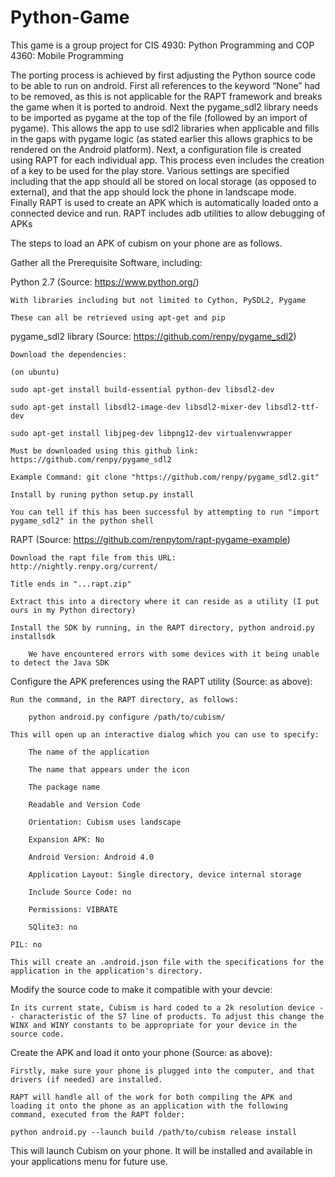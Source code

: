 # Python-Game
This game is a group project for CIS 4930: Python Programming and COP 4360: Mobile Programming

The porting process is achieved by first adjusting the Python source code to be able to run on android. First all references to the keyword “None” had to be removed, as this is not applicable for the RAPT framework and breaks the game when it is ported to android. Next the pygame_sdl2 library needs to be imported as pygame at the top of the file (followed by an import of pygame). This allows the app to use sdl2 libraries when applicable and fills in the gaps with pygame logic (as stated earlier this allows graphics to be rendered on the Android platform). Next, a configuration file is created using RAPT for each individual app. This process even includes the creation of a key to be used for the play store. Various settings are specified including that the app should all be stored on local storage (as opposed to external), and that the app should lock the phone in landscape mode. Finally RAPT is used to create an APK which is automatically loaded onto a connected device and run. RAPT includes adb utilities to allow debugging of APKs

The steps to load an APK of cubism on your phone are as follows.

Gather all the Prerequisite Software, including:

Python 2.7 (Source: https://www.python.org/)

	With libraries including but not limited to Cython, PySDL2, Pygame
  
	These can all be retrieved using apt-get and pip
  
pygame_sdl2 library (Source: https://github.com/renpy/pygame_sdl2)

	Download the dependencies:
  
	(on ubuntu)
  
	sudo apt-get install build-essential python-dev libsdl2-dev
  
	sudo apt-get install libsdl2-image-dev libsdl2-mixer-dev libsdl2-ttf-dev
  
	sudo apt-get install libjpeg-dev libpng12-dev virtualenvwrapper
  
	Must be downloaded using this github link: https://github.com/renpy/pygame_sdl2
  
	Example Command: git clone "https://github.com/renpy/pygame_sdl2.git"
  
	Install by runing python setup.py install
  
	You can tell if this has been successful by attempting to run "import pygame_sdl2" in the python shell
  
RAPT (Source: https://github.com/renpytom/rapt-pygame-example)

	Download the rapt file from this URL: http://nightly.renpy.org/current/
  
	Title ends in "...rapt.zip"
  
	Extract this into a directory where it can reside as a utility (I put ours in my Python directory)
  
	Install the SDK by running, in the RAPT directory, python android.py installsdk
  
		We have encountered errors with some devices with it being unable to detect the Java SDK
    
Configure the APK preferences using the RAPT utility (Source: as above):

	Run the command, in the RAPT directory, as follows:
  
		python android.py configure /path/to/cubism/
    
	This will open up an interactive dialog which you can use to specify:
  
		The name of the application
    
		The name that appears under the icon
    
		The package name
    
	 	Readable and Version Code
    
		Orientation: Cubism uses landscape
    
		Expansion APK: No
    
		Android Version: Android 4.0
    
		Application Layout: Single directory, device internal storage
    
		Include Source Code: no
    
		Permissions: VIBRATE
    
		SQlite3: no
    
    PIL: no
    
	This will create an .android.json file with the specifications for the application in the application's directory.

Modify the source code to make it compatible with your devcie:

	In its current state, Cubism is hard coded to a 2k resolution device -- characteristic of the S7 line of products. To adjust this change the WINX and WINY constants to be appropriate for your device in the source code. 

Create the APK and load it onto your phone (Source: as above):

	Firstly, make sure your phone is plugged into the computer, and that drivers (if needed) are installed.
  
	RAPT will handle all of the work for both compiling the APK and loading it onto the phone as an application with the following command, executed from the RAPT folder:
  
	python android.py --launch build /path/to/cubism release install
  
This will launch Cubism on your phone. It will be installed and available in your applications menu for future use.
